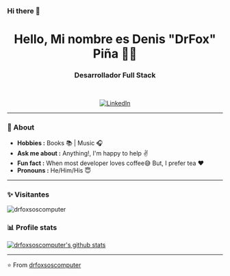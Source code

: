 ### Hi there 👋

<h1 align="center"> Hello, Mi nombre es Denis "DrFox" Piña 👨‍💻 </h1>

<h3 align="center">  Desarrollador Full Stack </h3> <br>

<p align="center"> 
<a href="https://www.linkedin.com/in/denis-drfox/"><img alt="LinkedIn" src="https://img.shields.io/badge/-denis-drfox-blue?style=flat-square&logo=Linkedin&logoColor=white&link=https://www.linkedin.com/in/denis-drfox/"></a>
</p>

---------------------------------------------------------------------------------------------------------------------------------------------------------------------------------
### 🤔 About
-  **Hobbies :** Books :books: | Music :headphones:
-  **Ask me about :** Anything!, I'm happy to help :v:
-  **Fun fact :** When most developer loves coffee:sweat_smile: But, I prefer tea :heart: 
-  **Pronouns :** He/Him/His :innocent:

---------------------------------------------------------------------------------------------------------------------------------------------------------------------------------
### ✨ Visitantes 

<p align="left"> <img src="https://komarev.com/ghpvc/?username=drfoxsoscomputer" alt="drfoxsoscomputer" /> </p>

### 📊 Profile stats

[![drfoxsoscomputer's github stats](https://github-readme-stats.vercel.app/api?username=drfoxsoscomputer&show_icons=true&title_color=fff&icon_color=79ff97&text_color=9f9f9f&bg_color=151515)](https://github.com/drfoxsoscomputer/github-readme-stats)

-------------------------------------------------------------------------------------------------------------------------------------------------------------------------------

⭐️ From [drfoxsoscomputer](http://www.github.com/drfoxsoscomputer)
